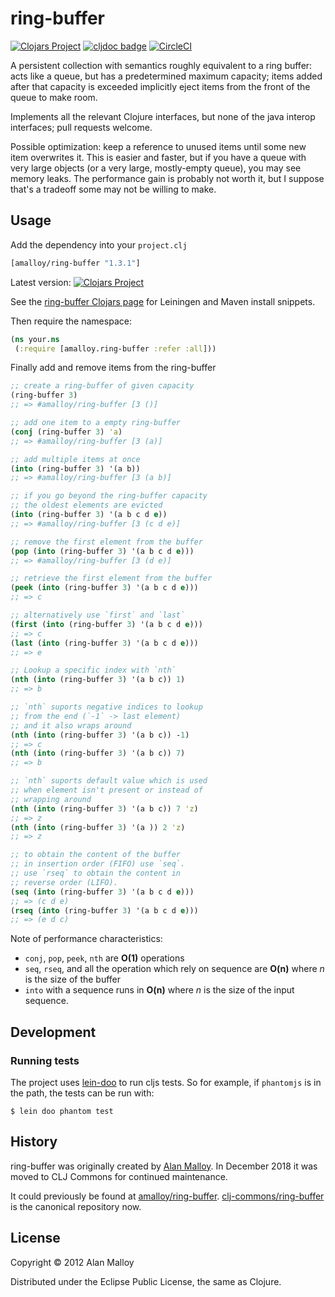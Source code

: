 # ring-buffer
[![Clojars Project](https://img.shields.io/clojars/v/amalloy/ring-buffer.svg)](https://clojars.org/amalloy/ring-buffer)
[![cljdoc badge](https://cljdoc.org/badge/amalloy/ring-buffer)](https://cljdoc.org/d/amalloy/ring-buffer)
[![CircleCI](https://circleci.com/gh/clj-commons/ring-buffer.svg?style=svg)](https://circleci.com/gh/clj-commons/ring-buffer)

A persistent collection with semantics roughly equivalent to a ring
buffer: acts like a queue, but has a predetermined maximum capacity;
items added after that capacity is exceeded implicitly eject items
from the front of the queue to make room.

Implements all the relevant Clojure interfaces, but none of the java
interop interfaces; pull requests welcome.

Possible optimization: keep a reference to unused items until some new
item overwrites it. This is easier and faster, but if you have a queue
with very large objects (or a very large, mostly-empty queue), you may
see memory leaks. The performance gain is probably not worth it, but I
suppose that's a tradeoff some may not be willing to make.

## Usage

Add the dependency into your `project.clj`

``` clojure
[amalloy/ring-buffer "1.3.1"]
```
Latest version: [![Clojars Project](https://img.shields.io/clojars/v/amalloy/ring-buffer.svg)](https://clojars.org/amalloy/ring-buffer)

See the [ring-buffer Clojars page](https://clojars.org/amalloy/ring-buffer) for Leiningen and Maven
install snippets.

Then require the namespace:

```clojure
(ns your.ns
 (:require [amalloy.ring-buffer :refer :all]))
```

Finally add and remove items from the ring-buffer

```clojure
;; create a ring-buffer of given capacity
(ring-buffer 3)
;; => #amalloy/ring-buffer [3 ()]

;; add one item to a empty ring-buffer
(conj (ring-buffer 3) 'a)
;; => #amalloy/ring-buffer [3 (a)]

;; add multiple items at once
(into (ring-buffer 3) '(a b))
;; => #amalloy/ring-buffer [3 (a b)]

;; if you go beyond the ring-buffer capacity
;; the oldest elements are evicted
(into (ring-buffer 3) '(a b c d e))
;; => #amalloy/ring-buffer [3 (c d e)]

;; remove the first element from the buffer
(pop (into (ring-buffer 3) '(a b c d e)))
;; => #amalloy/ring-buffer [3 (d e)]

;; retrieve the first element from the buffer
(peek (into (ring-buffer 3) '(a b c d e)))
;; => c

;; alternatively use `first` and `last`
(first (into (ring-buffer 3) '(a b c d e)))
;; => c
(last (into (ring-buffer 3) '(a b c d e)))
;; => e

;; Lookup a specific index with `nth`
(nth (into (ring-buffer 3) '(a b c)) 1)
;; => b

;; `nth` suports negative indices to lookup
;; from the end (`-1` -> last element)
;; and it also wraps around
(nth (into (ring-buffer 3) '(a b c)) -1)
;; => c
(nth (into (ring-buffer 3) '(a b c)) 7)
;; => b

;; `nth` suports default value which is used
;; when element isn't present or instead of
;; wrapping around
(nth (into (ring-buffer 3) '(a b c)) 7 'z)
;; => z
(nth (into (ring-buffer 3) '(a )) 2 'z)
;; => z

;; to obtain the content of the buffer
;; in insertion order (FIFO) use `seq`.
;; use `rseq` to obtain the content in
;; reverse order (LIFO).
(seq (into (ring-buffer 3) '(a b c d e)))
;; => (c d e)
(rseq (into (ring-buffer 3) '(a b c d e)))
;; => (e d c)
```

Note of performance characteristics:

  - `conj`, `pop`, `peek`, `nth` are **O(1)** operations
  - `seq`, `rseq`, and all the operation which rely on sequence are
    **O(n)** where *n* is the size of the buffer
  - `into` with a sequence runs in **O(n)** where *n* is the size of
    the input sequence.


## Development

### Running tests

The project uses [lein-doo](http://github.com/bensu/doo) to run cljs
tests. So for example, if `phantomjs` is in the path, the tests can be
run with:

    $ lein doo phantom test

## History

ring-buffer was originally created by [Alan Malloy](https://github.com/amalloy).
In December 2018 it was moved to CLJ Commons for continued maintenance.

It could previously be found at [amalloy/ring-buffer](https://github.com/amalloy/ring-buffer). [clj-commons/ring-buffer](https://github.com/clj-commons/ring-buffer) is the canonical repository now.

## License

Copyright © 2012 Alan Malloy

Distributed under the Eclipse Public License, the same as Clojure.
